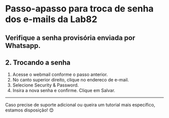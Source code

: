 # Passo-apasso para troca de senha dos e-mails da Lab82

## Verifique a senha provisória enviada por Whatsapp.

## 2. Trocando a senha
1. Acesse o webmail conforme o passo anterior.
2. No canto superior direito, clique no endereco de e-mail.
3. Selecione Security & Password.
4. Insira a nova senha e confirme. Clique em Salvar.
---
Caso precise de suporte adicional ou queira um tutorial mais específico, estamos disposição! 😊
